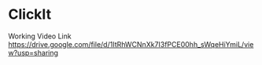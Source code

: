 # ClickIt
Working Video Link
https://drive.google.com/file/d/1ItRhWCNnXk7I3fPCE00hh_sWqeHiYmiL/view?usp=sharing
